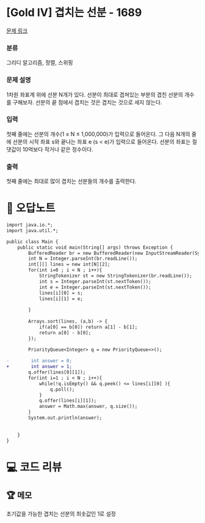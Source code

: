 # [Gold IV] 겹치는 선분 - 1689 

[문제 링크](https://www.acmicpc.net/problem/1689) 

### 분류

그리디 알고리즘, 정렬, 스위핑

### 문제 설명

<p>1차원 좌표계 위에 선분 N개가 있다. 선분이 최대로 겹쳐있는 부분의 겹친 선분의 개수를 구해보자. 선분의 끝 점에서 겹치는 것은 겹치는 것으로 세지 않는다.</p>

### 입력 

 <p>첫째 줄에는 선분의 개수(1 ≤ N ≤ 1,000,000)가 입력으로 들어온다. 그 다음 N개의 줄에 선분의 시작 좌표 s와 끝나는 좌표 e (s < e)가 입력으로 들어온다. 선분의 좌표는 절댓값이 10억보다 작거나 같은 정수이다.</p>

### 출력 

 <p>첫째 줄에는 최대로 많이 겹치는 선분들의 개수를 출력한다.</p>



#  🚀  오답노트 

```diff
import java.io.*;
import java.util.*;

public class Main {
    public static void main(String[] args) throws Exception {
        BufferedReader br = new BufferedReader(new InputStreamReader(System.in));
        int N = Integer.parseInt(br.readLine());
        int[][] lines = new int[N][2];
        for(int i=0 ; i < N ; i++){
            StringTokenizer st = new StringTokenizer(br.readLine());
            int s = Integer.parseInt(st.nextToken());
            int e = Integer.parseInt(st.nextToken());
            lines[i][0] = s;
            lines[i][1] = e;
            
        }
        
        Arrays.sort(lines, (a,b) -> {
            if(a[0] == b[0]) return a[1] - b[1];
            return a[0] - b[0];
        });
        
        PriorityQueue<Integer> q = new PriorityQueue<>();

-        int answer = 0;
+        int answer = 1;
        q.offer(lines[0][1]);
        for(int i=1 ; i < N ; i++){
            while(!q.isEmpty() && q.peek() <= lines[i][0] ){
                q.poll();
            }
            q.offer(lines[i][1]);
            answer = Math.max(answer, q.size());
        }
        System.out.println(answer);
        
        
    }
}

```

# 💻 코드 리뷰




 ## 🏆 메모 

초기값을 가능한 겹치는 선분의 최솟값인 1로 설정  